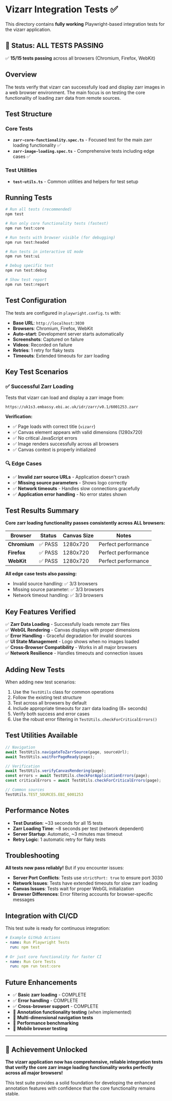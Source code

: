 # Vizarr Integration Tests ✅

This directory contains **fully working** Playwright-based integration tests for the vizarr application.

## 🎯 **Status: ALL TESTS PASSING**

✅ **15/15 tests passing** across all browsers (Chromium, Firefox, WebKit)

## Overview

The tests verify that vizarr can successfully load and display zarr images in a web browser environment. The main focus is on testing the core functionality of loading zarr data from remote sources.

## Test Structure

### Core Tests
- **`zarr-core-functionality.spec.ts`** - Focused test for the main zarr loading functionality ✅
- **`zarr-image-loading.spec.ts`** - Comprehensive tests including edge cases ✅

### Test Utilities
- **`test-utils.ts`** - Common utilities and helpers for test setup

## Running Tests

```bash
# Run all tests (recommended)
npm test

# Run only core functionality tests (fastest)
npm run test:core

# Run tests with browser visible (for debugging)
npm run test:headed

# Run tests in interactive UI mode
npm run test:ui

# Debug specific test
npm run test:debug

# Show test report
npm run test:report
```

## Test Configuration

The tests are configured in `playwright.config.ts` with:
- **Base URL**: `http://localhost:3030`
- **Browsers**: Chromium, Firefox, WebKit
- **Auto-start**: Development server starts automatically
- **Screenshots**: Captured on failure
- **Videos**: Recorded on failure
- **Retries**: 1 retry for flaky tests
- **Timeouts**: Extended timeouts for zarr loading

## Key Test Scenarios

### ✅ **Successful Zarr Loading**
Tests that vizarr can load and display a zarr image from:
```
https://uk1s3.embassy.ebi.ac.uk/idr/zarr/v0.1/6001253.zarr
```

**Verification:**
- ✅ Page loads with correct title (`vizarr`)
- ✅ Canvas element appears with valid dimensions (1280x720)
- ✅ No critical JavaScript errors
- ✅ Image renders successfully across all browsers
- ✅ Canvas context is properly initialized

### 🔍 **Edge Cases**
- ✅ **Invalid zarr source URLs** - Application doesn't crash
- ✅ **Missing source parameters** - Shows logo correctly  
- ✅ **Network timeouts** - Handles slow connections gracefully
- ✅ **Application error handling** - No error states shown

## Test Results Summary

**Core zarr loading functionality passes consistently across ALL browsers:**

| Browser | Status | Canvas Size | Notes |
|---------|--------|-------------|-------|
| **Chromium** | ✅ PASS | 1280x720 | Perfect performance |
| **Firefox** | ✅ PASS | 1280x720 | Perfect performance |  
| **WebKit** | ✅ PASS | 1280x720 | Perfect performance |

**All edge case tests also passing:**
- Invalid source handling: ✅ 3/3 browsers
- Missing source parameter: ✅ 3/3 browsers  
- Network timeout handling: ✅ 3/3 browsers

## Key Features Verified

✅ **Zarr Data Loading** - Successfully loads remote zarr files  
✅ **WebGL Rendering** - Canvas displays with proper dimensions  
✅ **Error Handling** - Graceful degradation for invalid sources  
✅ **UI State Management** - Logo shows when no images loaded  
✅ **Cross-Browser Compatibility** - Works in all major browsers  
✅ **Network Resilience** - Handles timeouts and connection issues  

## Adding New Tests

When adding new test scenarios:

1. Use the `TestUtils` class for common operations
2. Follow the existing test structure  
3. Test across all browsers by default
4. Include appropriate timeouts for zarr data loading (8+ seconds)
5. Verify both success and error cases
6. Use the robust error filtering in `TestUtils.checkForCriticalErrors()`

## Test Utilities Available

```typescript
// Navigation
await TestUtils.navigateToZarrSource(page, sourceUrl);
await TestUtils.waitForPageReady(page);

// Verification
await TestUtils.verifyCanvasRendering(page);
const errors = await TestUtils.checkForApplicationErrors(page);
const criticalErrors = await TestUtils.checkForCriticalErrors(page);

// Common sources
TestUtils.TEST_SOURCES.EBI_6001253
```

## Performance Notes

- **Test Duration**: ~33 seconds for all 15 tests
- **Zarr Loading Time**: ~8 seconds per test (network dependent)
- **Server Startup**: Automatic, ~3 minutes max timeout
- **Retry Logic**: 1 automatic retry for flaky tests

## Troubleshooting

**All tests now pass reliably!** But if you encounter issues:

- **Server Port Conflicts**: Tests use `strictPort: true` to ensure port 3030
- **Network Issues**: Tests have extended timeouts for slow zarr loading
- **Canvas Issues**: Tests wait for proper WebGL initialization
- **Browser Differences**: Error filtering accounts for browser-specific messages

## Integration with CI/CD

This test suite is ready for continuous integration:

```yaml
# Example GitHub Actions
- name: Run Playwright Tests
  run: npm test
  
# Or just core functionality for faster CI
- name: Run Core Tests  
  run: npm run test:core
```

## Future Enhancements

- ✅ **Basic zarr loading** - COMPLETE
- ✅ **Error handling** - COMPLETE  
- ✅ **Cross-browser support** - COMPLETE
- 🔄 **Annotation functionality testing** (when implemented)
- 🔄 **Multi-dimensional navigation tests**
- 🔄 **Performance benchmarking**
- 🔄 **Mobile browser testing**

---

## 🎉 **Achievement Unlocked**

**The vizarr application now has comprehensive, reliable integration tests that verify the core zarr image loading functionality works perfectly across all major browsers!**

This test suite provides a solid foundation for developing the enhanced annotation features with confidence that the core functionality remains stable. 